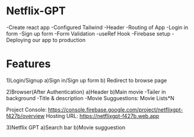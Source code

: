 # Netflix-GPT

-Create react app
-Configured Tailwind
-Header
-Routing of App
-Login in form
-Sign up form
-Form Validation
-useRef Hook
-Firebase setup
-Deploying our app to production

# Features

1)Login/Signup
a)Sign in/Sign up form
b) Redirect to browse page

2)Browser(After Authentication)
a)Header
b)Main movie
-Tailer in background
-Title & description
-Movie Sugguestions: Movie Lists\*N

Project Console: https://console.firebase.google.com/project/netflixgpt-f427b/overview
Hosting URL: https://netflixgpt-f427b.web.app

3)Netflix GPT
a)Search bar
b)Movie sugguestion
